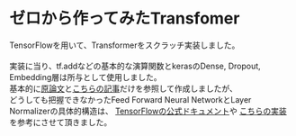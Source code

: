 # ゼロから作ってみたTransfomer

TensorFlowを用いて、Transformerをスクラッチ実装しました。<br>
<br>
実装に当り、tf.addなどの基本的な演算関数とkerasのDense, Dropout, Embedding層は所与として使用しました。<br>
基本的に[原論文](https://arxiv.org/abs/1706.03762)と[こちらの記事](http://jalammar.github.io/illustrated-transformer/)だけを参照して作成しましたが、<br>
どうしても把握できなかったFeed Forward Neural NetworkとLayer Normalizerの具体的構造は、
[TensorFlowの公式ドキュメント](https://www.tensorflow.org/tutorials/text/transformer#%E3%83%87%E3%82%B3%E3%83%BC%E3%83%80%E3%83%BC%E3%83%BB%E3%83%AC%E3%82%A4%E3%83%A4%E3%83%BC)や
[こちらの実装](https://qiita.com/halhorn/items/c91497522be27bde17ce)を参考にさせて頂きました。

